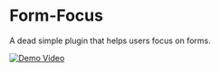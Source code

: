 Form-Focus
==========

A dead simple plugin that helps users focus on forms.

[![Demo Video](http://i.imgur.com/eJ6vifT.jpg)](http://www.youtube.com/watch?v=X_YqJq3O7QY)
